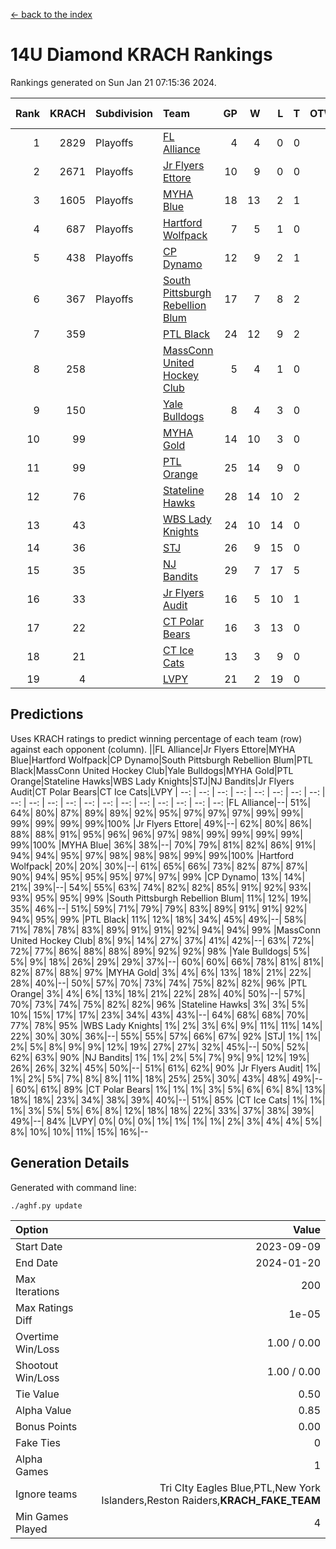 [<- back to the index](readme.md)
# 14U Diamond KRACH Rankings
Rankings generated on Sun Jan 21 07:15:36 2024.

Rank|KRACH|Subdivision|Team|GP|W|L|T|OTW|OTL|SoS|Exp Wins|Win Diff
---:|---:|:---|:---|---:|---:|---:|---:|---:|---:|---:|---:|---:
1|2829|Playoffs|[FL Alliance](https://gamesheetstats.com/seasons/3663/teams/156905/schedule)|4|4|0|0|0|0|94|4.8|-0.0
2|2671|Playoffs|[Jr Flyers Ettore](https://gamesheetstats.com/seasons/3663/teams/140817/schedule)|10|9|0|0|0|1|358|9.9|0.0
3|1605|Playoffs|[MYHA Blue](https://gamesheetstats.com/seasons/3663/teams/140816/schedule)|18|13|2|1|2|0|353|16.4|0.0
4|687|Playoffs|[Hartford Wolfpack](https://gamesheetstats.com/seasons/3663/teams/140814/schedule)|7|5|1|0|0|1|382|5.9|0.0
5|438|Playoffs|[CP Dynamo](https://gamesheetstats.com/seasons/3663/teams/140823/schedule)|12|9|2|1|0|0|216|10.4|0.0
6|367|Playoffs|[South Pittsburgh Rebellion Blum](https://gamesheetstats.com/seasons/3663/teams/140812/schedule)|17|7|8|2|0|0|932|8.9|0.0
7|359||[PTL Black](https://gamesheetstats.com/seasons/3663/teams/140815/schedule)|24|12|9|2|1|0|750|14.8|-0.0
8|258||[MassConn United Hockey Club](https://gamesheetstats.com/seasons/3663/teams/140810/schedule)|5|4|1|0|0|0|135|4.9|0.0
9|150||[Yale Bulldogs](https://gamesheetstats.com/seasons/3663/teams/156906/schedule)|8|4|3|0|1|0|123|5.9|0.0
10|99||[MYHA Gold](https://gamesheetstats.com/seasons/3663/teams/140824/schedule)|14|10|3|0|0|1|48|10.9|0.0
11|99||[PTL Orange](https://gamesheetstats.com/seasons/3663/teams/140821/schedule)|25|14|9|0|1|1|152|15.9|0.0
12|76||[Stateline Hawks](https://gamesheetstats.com/seasons/3663/teams/140813/schedule)|28|14|10|2|1|1|235|16.9|0.0
13|43||[WBS Lady Knights](https://gamesheetstats.com/seasons/3663/teams/140825/schedule)|24|10|14|0|0|0|283|10.9|0.0
14|36||[STJ](https://gamesheetstats.com/seasons/3663/teams/140822/schedule)|26|9|15|0|1|1|197|10.9|0.0
15|35||[NJ Bandits](https://gamesheetstats.com/seasons/3663/teams/140811/schedule)|29|7|17|5|0|0|400|10.4|0.0
16|33||[Jr Flyers Audit](https://gamesheetstats.com/seasons/3663/teams/140819/schedule)|16|5|10|1|0|0|107|6.4|0.0
17|22||[CT Polar Bears](https://gamesheetstats.com/seasons/3663/teams/140818/schedule)|16|3|13|0|0|0|489|3.9|0.0
18|21||[CT Ice Cats](https://gamesheetstats.com/seasons/3663/teams/140826/schedule)|13|3|9|0|0|1|214|3.9|0.0
19|4||[LVPY](https://gamesheetstats.com/seasons/3663/teams/140820/schedule)|21|2|19|0|0|0|49|2.9|0.0

## Predictions
Uses KRACH ratings to predict winning percentage of each team (row) against each opponent (column).
||FL Alliance|Jr Flyers Ettore|MYHA Blue|Hartford Wolfpack|CP Dynamo|South Pittsburgh Rebellion Blum|PTL Black|MassConn United Hockey Club|Yale Bulldogs|MYHA Gold|PTL Orange|Stateline Hawks|WBS Lady Knights|STJ|NJ Bandits|Jr Flyers Audit|CT Polar Bears|CT Ice Cats|LVPY
| --: | --: | --: | --: | --: | --: | --: | --: | --: | --: | --: | --: | --: | --: | --: | --: | --: | --: | --: | --: 
|FL Alliance|--| 51%| 64%| 80%| 87%| 89%| 89%| 92%| 95%| 97%| 97%| 97%| 99%| 99%| 99%| 99%| 99%| 99%|100%
|Jr Flyers Ettore| 49%|--| 62%| 80%| 86%| 88%| 88%| 91%| 95%| 96%| 96%| 97%| 98%| 99%| 99%| 99%| 99%| 99%|100%
|MYHA Blue| 36%| 38%|--| 70%| 79%| 81%| 82%| 86%| 91%| 94%| 94%| 95%| 97%| 98%| 98%| 98%| 99%| 99%|100%
|Hartford Wolfpack| 20%| 20%| 30%|--| 61%| 65%| 66%| 73%| 82%| 87%| 87%| 90%| 94%| 95%| 95%| 95%| 97%| 97%| 99%
|CP Dynamo| 13%| 14%| 21%| 39%|--| 54%| 55%| 63%| 74%| 82%| 82%| 85%| 91%| 92%| 93%| 93%| 95%| 95%| 99%
|South Pittsburgh Rebellion Blum| 11%| 12%| 19%| 35%| 46%|--| 51%| 59%| 71%| 79%| 79%| 83%| 89%| 91%| 91%| 92%| 94%| 95%| 99%
|PTL Black| 11%| 12%| 18%| 34%| 45%| 49%|--| 58%| 71%| 78%| 78%| 83%| 89%| 91%| 91%| 92%| 94%| 94%| 99%
|MassConn United Hockey Club|  8%|  9%| 14%| 27%| 37%| 41%| 42%|--| 63%| 72%| 72%| 77%| 86%| 88%| 88%| 89%| 92%| 92%| 98%
|Yale Bulldogs|  5%|  5%|  9%| 18%| 26%| 29%| 29%| 37%|--| 60%| 60%| 66%| 78%| 81%| 81%| 82%| 87%| 88%| 97%
|MYHA Gold|  3%|  4%|  6%| 13%| 18%| 21%| 22%| 28%| 40%|--| 50%| 57%| 70%| 73%| 74%| 75%| 82%| 82%| 96%
|PTL Orange|  3%|  4%|  6%| 13%| 18%| 21%| 22%| 28%| 40%| 50%|--| 57%| 70%| 73%| 74%| 75%| 82%| 82%| 96%
|Stateline Hawks|  3%|  3%|  5%| 10%| 15%| 17%| 17%| 23%| 34%| 43%| 43%|--| 64%| 68%| 68%| 70%| 77%| 78%| 95%
|WBS Lady Knights|  1%|  2%|  3%|  6%|  9%| 11%| 11%| 14%| 22%| 30%| 30%| 36%|--| 55%| 55%| 57%| 66%| 67%| 92%
|STJ|  1%|  1%|  2%|  5%|  8%|  9%|  9%| 12%| 19%| 27%| 27%| 32%| 45%|--| 50%| 52%| 62%| 63%| 90%
|NJ Bandits|  1%|  1%|  2%|  5%|  7%|  9%|  9%| 12%| 19%| 26%| 26%| 32%| 45%| 50%|--| 51%| 61%| 62%| 90%
|Jr Flyers Audit|  1%|  1%|  2%|  5%|  7%|  8%|  8%| 11%| 18%| 25%| 25%| 30%| 43%| 48%| 49%|--| 60%| 61%| 89%
|CT Polar Bears|  1%|  1%|  1%|  3%|  5%|  6%|  6%|  8%| 13%| 18%| 18%| 23%| 34%| 38%| 39%| 40%|--| 51%| 85%
|CT Ice Cats|  1%|  1%|  1%|  3%|  5%|  5%|  6%|  8%| 12%| 18%| 18%| 22%| 33%| 37%| 38%| 39%| 49%|--| 84%
|LVPY|  0%|  0%|  0%|  1%|  1%|  1%|  1%|  2%|  3%|  4%|  4%|  5%|  8%| 10%| 10%| 11%| 15%| 16%|--

## Generation Details

Generated with command line:
```
./aghf.py update
```

| Option | Value |
| :----- | ----: |
| Start Date | 2023-09-09 |
| End Date | 2024-01-20 |
| Max Iterations | 200 |
| Max Ratings Diff | 1e-05 |
| Overtime Win/Loss | 1.00 / 0.00 |
| Shootout Win/Loss | 1.00 / 0.00 |
| Tie Value | 0.50 |
| Alpha Value | 0.85 |
| Bonus Points | 0.00 |
| Fake Ties | 0 |
| Alpha Games | 1 |
| Ignore teams | Tri CIty Eagles Blue,PTL,New York Islanders,Reston Raiders,__KRACH_FAKE_TEAM__ |
| Min Games Played | 4 |

